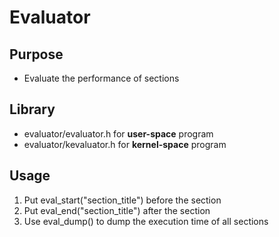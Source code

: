 # Evaluator

## Purpose
* Evaluate the performance of sections

## Library
* evaluator/evaluator.h for **user-space** program
* evaluator/kevaluator.h for **kernel-space** program

## Usage
1. Put eval_start("section_title") before the section
2. Put eval_end("section_title") after the section
3. Use eval_dump() to dump the execution time of all sections
